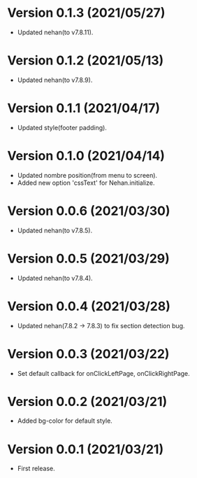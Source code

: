 # Version 0.1.3 (2021/05/27)

- Updated nehan(to v7.8.11).

# Version 0.1.2 (2021/05/13)

- Updated nehan(to v7.8.9).

# Version 0.1.1 (2021/04/17)

- Updated style(footer padding).

# Version 0.1.0 (2021/04/14)

- Updated nombre position(from menu to screen).
- Added new option 'cssText' for Nehan.initialize.

# Version 0.0.6 (2021/03/30)

- Updated nehan(to v7.8.5).

# Version 0.0.5 (2021/03/29)

- Updated nehan(to v7.8.4).

# Version 0.0.4 (2021/03/28)

- Updated nehan(7.8.2 -> 7.8.3) to fix section detection bug.

# Version 0.0.3 (2021/03/22)

- Set default callback for onClickLeftPage, onClickRightPage.

# Version 0.0.2 (2021/03/21)

- Added bg-color for default style.

# Version 0.0.1 (2021/03/21)

- First release.
